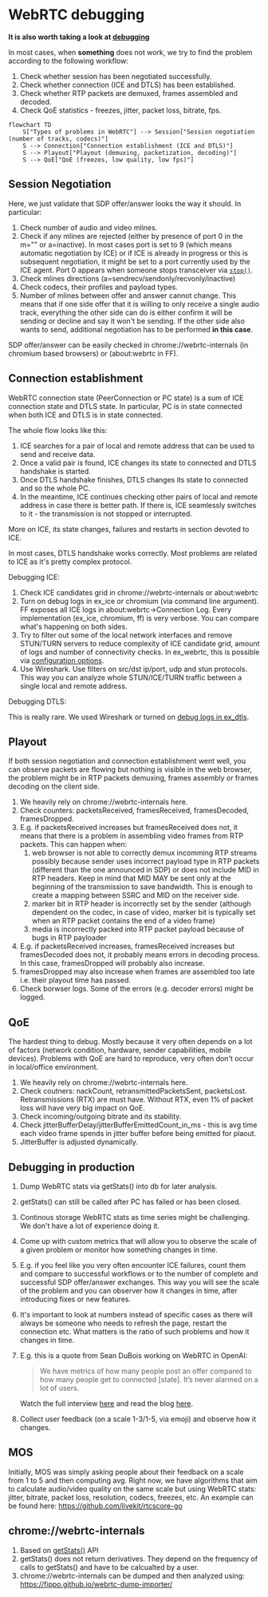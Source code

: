 # WebRTC debugging

**It is also worth taking a look at [debugging](../advanced/debugging.md)**


In most cases, when **something** does not work, we try to find the problem according to the following workflow:
1. Check whether session has been negotiated successfully.
1. Check whether connection (ICE and DTLS) has been established.
1. Check whether RTP packets are demuxed, frames assembled and decoded.
1. Check QoE statistics - freezes, jitter, packet loss, bitrate, fps.
 

```mermaid
flowchart TD
    S["Types of problems in WebRTC"] --> Session["Session negotiation (number of tracks, codecs)"]
    S --> Connection["Connection establishment (ICE and DTLS)"]
    S --> Playout["Playout (demuxing, packetization, decoding)"]
    S --> QoE["QoE (freezes, low quality, low fps)"]
```

## Session Negotiation

Here, we just validate that SDP offer/answer looks the way it should.
In particular:
1. Check number of audio and video mlines.
1. Check if any mlines are rejected (either by presence of port 0 in the m="" or a=inactive).
In most cases port is set to 9 (which means automatic negotiation by ICE) or if ICE is already in progress or this is subsequent negotiation, it might be set to a port currently used by the ICE agent. Port 0 appears when someone stops transceiver via [`stop()`](https://developer.mozilla.org/en-US/docs/Web/API/RTCRtpTransceiver/stop).
1. Check  mlines directions (a=sendrecv/sendonly/recvonly/inactive)
1. Check codecs, their profiles and payload types.
1. Number of mlines between offer and answer cannot change. 
This means that if one side offer that it is willing to only receive a single audio track,
everything the other side can do is either confirm it will be sending or decline and say it won't be sending. 
If the other side also wants to send, additional negotiation has to be performed **in this case**.

SDP offer/answer can be easily checked in chrome://webrtc-internals (in chromium based browsers) or (about:webrtc in FF).  

## Connection establishment

WebRTC connection state (PeerConnection or PC state) is a sum of ICE connection state and DTLS state.
In particular, PC is in state connected when both ICE and DTLS is in state connected.

The whole flow looks like this:
1. ICE searches for a pair of local and remote address that can be used to send and receive data.
1. Once a valid pair is found, ICE changes its state to connected and DTLS handshake is started.
1. Once DTLS handshake finishes, DTLS changes its state to connected and so the whole PC.
1. In the meantime, ICE continues checking other pairs of local and remote address in case there is better path. 
If there is, ICE seamlessly switches to it - the transmission is not stopped or interrupted.


More on ICE, its state changes, failures and restarts in section devoted to ICE.

In most cases, DTLS handshake works correctly. Most problems are related to ICE as it's pretty complex protocol.

Debugging ICE:

1. Check ICE candidates grid in chrome://webrtc-internals or about:webrtc
1. Turn on debug logs in ex_ice or chromium (via command line argument). FF exposes all ICE logs in about:webrtc->Connection Log. 
Every implementation (ex_ice, chromium, ff) is very verbose.
You can compare what's happening on both sides.
1. Try to filter out some of the local network interfaces and remove STUN/TURN servers to reduce complexity of ICE candidate grid, amount of logs and number of connectivity checks.
In ex_webrtc, this is possible via [configuration options](https://hexdocs.pm/ex_webrtc/0.14.0/ExWebRTC.PeerConnection.Configuration.html#t:options/0).
1. Use Wireshark. 
Use filters on src/dst ip/port, udp and stun protocols.
This way you can analyze whole STUN/ICE/TURN traffic between a single local and remote address.

Debugging DTLS:

This is really rare.
We used Wireshark or turned on [debug logs in ex_dtls](https://hexdocs.pm/ex_dtls/0.17.0/readme.html#debugging). 

## Playout

If both session negotiation and connection establishment went well, you can observe packets are flowing but nothing is visible in the web browser, the problem might be in RTP packets demuxing, frames assembly or frames decoding on the client side.

1. We heavily rely on chrome://webrtc-internals here. 
1. Check counters: packetsReceived, framesReceived, framesDecoded, framesDropped.
1. E.g. if packetsReceived increases but framesReceived does not, it means that there is a problem in assembling video frames from RTP packets. This can happen when:
    1. web browser is not able to correctly demux incomming RTP streams possibly because sender uses incorrect payload type in RTP packets (different than the one announced in SDP) or does not include MID in RTP headers. 
    Keep in mind that MID MAY be sent only at the beginning of the transmission to save bandwidth.
    This is enough to create a mapping between SSRC and MID on the receiver side.
    1. marker bit in RTP header is incorrectly set by the sender (although dependent on the codec, in case of video, marker bit is typically set when an RTP packet contains the end of a video frame)
    1. media is incorrectly packed into RTP packet payload because of bugs in RTP payloader
1. E.g. if packetsReceived increases, framesReceived increases but framesDecoded does not, it probably means errors in decoding process. 
In this case, framesDropped will probably also increase.
1. framesDropped may also increase when frames are assembled too late i.e. their playout time has passed.
1. Check borwser logs. 
Some of the errors (e.g. decoder errors) might be logged.

## QoE

The hardest thing to debug.
Mostly because it very often depends on a lot of factors (network condition, hardware, sender capabilities, mobile devices).
Problems with QoE are hard to reproduce, very often don't occur in local/office environment.

1. We heavily rely on chrome://webrtc-internals here.
1. Check coutners: nackCount, retransmittedPacketsSent, packetsLost. 
Retransmissions (RTX) are must have. 
Without RTX, even 1% of packet loss will have very big impact on QoE.
1. Check incoming/outgoing bitrate and its stability.
1. Check jitterBufferDelay/jitterBufferEmittedCount_in_ms - this is avg time each video frame spends in jitter buffer before being emitted for plaout.
1. JitterBuffer is adjusted dynamically. 

## Debugging in production

1. Dump WebRTC stats via getStats() into db for later analysis.
1. getStats() can still be called after PC has failed or has been closed.
1. Continous storage WebRTC stats as time series might be challenging.
We don't have a lot of experience doing it.
1. Come up with custom metrics that will allow you to observe the scale of a given problem or monitor how something changes in time.
1. E.g. if you feel like you very often encounter ICE failures, count them and compare to successful workflows or to the number of complete and successful SDP offer/answer exchanges.
This way you will see the scale of the problem and you can observer how it changes in time,  after introducing fixes or new features.
1. It's important to look at numbers instead of specific cases as there will always be someone who needs to refresh the page, restart the connection etc.
What matters is the ratio of such problems and how it changes in time.
1. E.g. this is a quote from Sean DuBois working on WebRTC in OpenAI:
    > We have metrics of how many people post an offer compared to how many people get to connected [state]. It’s never alarmed on a lot of users.
    
    Watch the full interview [here](https://www.youtube.com/watch?v=HVsvNGV_gg8) and read the blog [here](https://webrtchacks.com/openai-webrtc-qa-with-sean-dubois/#h).
1. Collect user feedback (on a scale 1-3/1-5, via emoji) and observe how it changes.

## MOS

Initially, MOS was simply asking people about their feedback on a scale from 1 to 5 and then computing avg.
Right now, we have algorithms that aim to calculate audio/video quality on the same scale but using WebRTC stats: jitter, bitrate, packet loss, resolution, codecs, freezes, etc.
An example can be found here: https://github.com/livekit/rtcscore-go

## chrome://webrtc-internals

1. Based on [getStats()](https://developer.mozilla.org/en-US/docs/Web/API/RTCPeerConnection/getStats) API
1. getStats() does not return derivatives. 
They depend on the frequency of calls to getStats() and have to be calcualted by a user.
1. chrome://webrtc-internals can be dumped and then analyzed using: https://fippo.github.io/webrtc-dump-importer/

